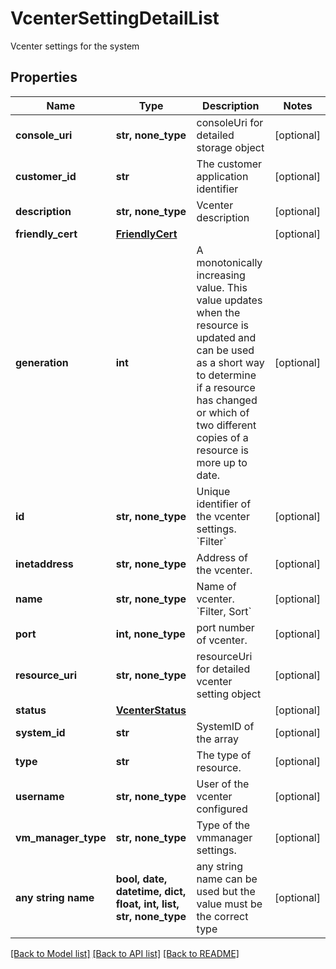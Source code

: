 # VcenterSettingDetailList

Vcenter settings for the system

## Properties
Name | Type | Description | Notes
------------ | ------------- | ------------- | -------------
**console_uri** | **str, none_type** | consoleUri for detailed storage object  | [optional] 
**customer_id** | **str** | The customer application identifier | [optional] 
**description** | **str, none_type** | Vcenter description | [optional] 
**friendly_cert** | [**FriendlyCert**](FriendlyCert.md) |  | [optional] 
**generation** | **int** | A monotonically increasing value. This value updates when the resource is updated and can be used as a short way to determine if a resource has changed or which of two different copies of a resource is more up to date. | [optional] 
**id** | **str, none_type** | Unique identifier of the vcenter settings. &#x60;Filter&#x60; | [optional] 
**inetaddress** | **str, none_type** | Address of the vcenter. | [optional] 
**name** | **str, none_type** | Name of vcenter. &#x60;Filter, Sort&#x60; | [optional] 
**port** | **int, none_type** | port number of vcenter. | [optional] 
**resource_uri** | **str, none_type** | resourceUri for detailed vcenter setting object | [optional] 
**status** | [**VcenterStatus**](VcenterStatus.md) |  | [optional] 
**system_id** | **str** | SystemID of the array | [optional] 
**type** | **str** | The type of resource. | [optional] 
**username** | **str, none_type** | User of the vcenter configured | [optional] 
**vm_manager_type** | **str, none_type** | Type of the vmmanager settings. | [optional] 
**any string name** | **bool, date, datetime, dict, float, int, list, str, none_type** | any string name can be used but the value must be the correct type | [optional]

[[Back to Model list]](../README.md#documentation-for-models) [[Back to API list]](../README.md#documentation-for-api-endpoints) [[Back to README]](../README.md)



